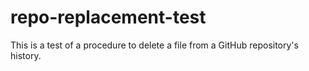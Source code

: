 # repo-replacement-test
This is a test of a procedure to delete a file from a GitHub repository's history.
